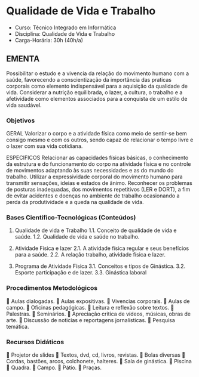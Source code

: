 # Qualidade de Vida e Trabalho 


* Curso: Técnico Integrado em Informática
* Disciplina: Qualidade de Vida e Trabalho                                            
* Carga-Horária: 30h (40h/a)

## EMENTA

Possibilitar o estudo e a vivencia da relação do movimento humano com a saúde, favorecendo a conscientização
da importância das praticas corporais como elemento indispensável para a aquisição da qualidade de vida.
Considerar a nutrição equilibrada, o lazer, a cultura, o trabalho e a afetividade como elementos associados para a
conquista de um estilo de vida saudável.

### Objetivos

GERAL
Valorizar o corpo e a atividade física como meio de sentir-se bem consigo mesmo e com os outros, sendo capaz de
relacionar o tempo livre e o lazer com sua vida cotidiana.

ESPECIFICOS
Relacionar as capacidades físicas básicas, o conhecimento da estrutura e do funcionamento do corpo na atividade
física e no controle de movimentos adaptando às suas necessidades e as do mundo do trabalho.
Utilizar a expressividade corporal do movimento humano para transmitir sensações, ideias e estados de ânimo.
Reconhecer os problemas de posturas inadequadas, dos movimentos repetitivos (LER e DORT), a fim de evitar
acidentes e doenças no ambiente de trabalho ocasionando a perda da produtividade e a queda na qualidade de
vida.

### Bases Científico-Tecnológicas (Conteúdos)

1. Qualidade de vida e Trabalho
1.1. Conceito de qualidade de vida e saúde.
1.2. Qualidade de vida e saúde no trabalho.

2. Atividade Física e lazer
2.1. A atividade física regular e seus benefícios para a saúde.
2.2. A relação trabalho, atividade física e lazer.

3. Programa de Atividade Física
3.1. Conceitos e tipos de Ginástica.
3.2. Esporte participação e de lazer.
3.3. Ginástica laboral

### Procedimentos Metodológicos

   Aulas dialogadas.
   Aulas expositivas.
   Vivencias corporais.
   Aulas de campo.
   Oficinas pedagógicas.
   Leitura e reflexão sobre textos.
   Palestras.
   Seminários.
   Apreciação critica de vídeos, músicas, obras de arte.
   Discussão de noticias e reportagens jornalísticas.
   Pesquisa temática.

### Recursos Didáticos

   Projetor de slides
   Textos, dvd, cd, livros, revistas.
   Bolas diversas
   Cordas, bastões, arcos, colchonete, halteres.
   Sala de ginástica.
   Piscina
   Quadra.
   Campo.
   Pátio.
   Praças.